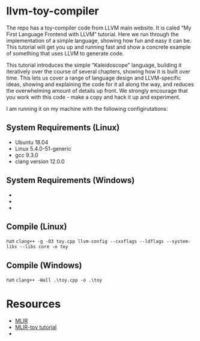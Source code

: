 llvm-toy-compiler
==

The repo has a toy-compiler code from LLVM main website. It is caled “My First Language Frontend with LLVM” tutorial. Here we run through the implementation of a simple language, showing how fun and easy it can be. This tutorial will get you up and running fast and show a concrete example of something that uses LLVM to generate code.

This tutorial introduces the simple “Kaleidoscope” language, building it iteratively over the course of several chapters, showing how it is built over time. This lets us cover a range of language design and LLVM-specific ideas, showing and explaining the code for it all along the way, and reduces the overwhelming amount of details up front. We strongly encourage that you work with this code - make a copy and hack it up and experiment.


I am running it on my machine with the following configirutations:

## System Requirements (Linux)

-  Ubuntu 18.04
- Linux 5.4.0-51-generic
- gcc 9.3.0
- clang version 12.0.0

## System Requirements (Windows)

- 
-
-


## Compile (Linux)

run `clang++ -g -O3 toy.cpp llvm-config --cxxflags --ldflags --system-libs --libs core -o toy` 

## Compile (Windows)

run `clang++ -Wall .\toy.cpp -o .\toy`

# Resources
- [MLIR](https://mlir.llvm.org/)
- [MLIR-toy tutorial](https://mlir.llvm.org/docs/Tutorials/Toy/)
- [](https://github.com/skeru/LLVM-intro)
